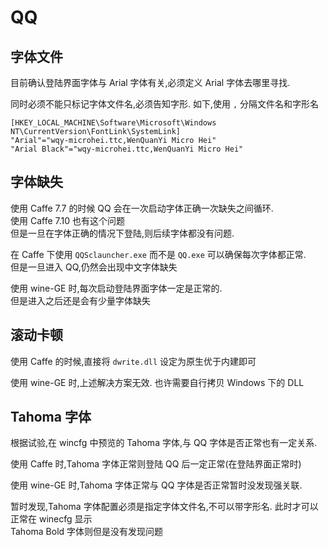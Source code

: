 # QQ

## 字体文件

目前确认登陆界面字体与 Arial 字体有关,必须定义 Arial 字体去哪里寻找.

同时必须不能只标记字体文件名,必须告知字形. 如下,使用 `,` 分隔文件名和字形名

```reg
[HKEY_LOCAL_MACHINE\Software\Microsoft\Windows NT\CurrentVersion\FontLink\SystemLink]
"Arial"="wqy-microhei.ttc,WenQuanYi Micro Hei"
"Arial Black"="wqy-microhei.ttc,WenQuanYi Micro Hei"
```

## 字体缺失

使用 Caffe 7.7 的时候 QQ 会在一次启动字体正确一次缺失之间循环.  
使用 Caffe 7.10 也有这个问题  
但是一旦在字体正确的情况下登陆,则后续字体都没有问题.

在 Caffe 下使用 `QQSclauncher.exe` 而不是 `QQ.exe` 可以确保每次字体都正常.  
但是一旦进入 QQ,仍然会出现中文字体缺失

使用 wine-GE 时,每次启动登陆界面字体一定是正常的.  
但是进入之后还是会有少量字体缺失

## 滚动卡顿

使用 Caffe 的时候,直接将 `dwrite.dll` 设定为原生优于内建即可

使用 wine-GE 时,上述解决方案无效. 也许需要自行拷贝 Windows 下的 DLL

## Tahoma 字体

根据试验,在 wincfg 中预览的 Tahoma 字体,与 QQ 字体是否正常也有一定关系.

使用 Caffe 时,Tahoma 字体正常则登陆 QQ 后一定正常(在登陆界面正常时)

使用 wine-GE 时,Tahoma 字体正常与 QQ 字体是否正常暂时没发现强关联.

暂时发现,Tahoma 字体配置必须是指定字体文件名,不可以带字形名. 此时才可以正常在 winecfg 显示  
Tahoma Bold 字体则但是没有发现问题
